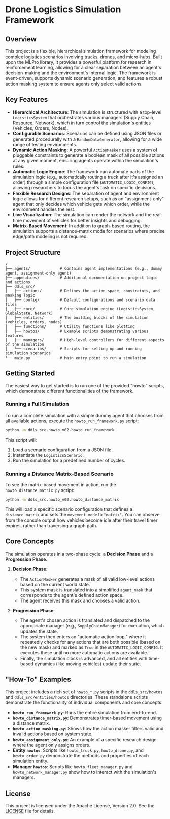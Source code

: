# Drone Logistics Simulation Framework

## Overview

This project is a flexible, hierarchical simulation framework for modeling complex logistics scenarios involving trucks, drones, and micro-hubs. Built upon the MLPro library, it provides a powerful platform for research in reinforcement learning, allowing for a clear separation between an agent's decision-making and the environment's internal logic. The framework is event-driven, supports dynamic scenario generation, and features a robust action masking system to ensure agents only select valid actions.

## Key Features

  * **Hierarchical Architecture**: The simulation is structured with a top-level `LogisticsSystem` that orchestrates various managers (Supply Chain, Resource, Network), which in turn control the simulation's entities (Vehicles, Orders, Nodes).
  * **Configurable Scenarios**: Scenarios can be defined using JSON files or generated procedurally with a `RandomDataGenerator`, allowing for a wide range of testing environments.
  * **Dynamic Action Masking**: A powerful `ActionMasker` uses a system of pluggable constraints to generate a boolean mask of all possible actions at any given moment, ensuring agents operate within the simulation's rules.
  * **Automatic Logic Engine**: The framework can automate parts of the simulation logic (e.g., automatically routing a truck after it's assigned an order) through a simple configuration file (`AUTOMATIC_LOGIC_CONFIG`), allowing researchers to focus the agent's task on specific decisions.
  * **Flexible Research Designs**: The separation of agent and environment logic allows for different research setups, such as an "assignment-only" agent that only decides which vehicle gets which order, while the environment handles the rest.
  * **Live Visualization**: The simulation can render the network and the real-time movement of vehicles for better insights and debugging.
  * **Matrix-Based Movement**: In addition to graph-based routing, the simulation supports a distance-matrix mode for scenarios where precise edge/path modeling is not required.

## Project Structure

```
/
├── agents/             # Contains agent implementations (e.g., dummy agent, assignment-only agent)
├── appendices/         # Additional documentation on project logic and actions
├── ddls_src/
│   ├── actions/        # Defines the action space, constraints, and masking logic
│   ├── config/         # Default configurations and scenario data files
│   ├── core/           # Core simulation engine (LogisticsSystem, GlobalState, Network)
│   ├── entities/       # The building blocks of the simulation (vehicles, orders, nodes)
│   ├── functions/      # Utility functions like plotting
│   ├── howtos/         # Example scripts demonstrating various features
│   ├── managers/       # High-level controllers for different aspects of the simulation
│   └── scenarios/      # Scripts for setting up and running simulation scenarios
└── main.py             # Main entry point to run a simulation
```

## Getting Started

The easiest way to get started is to run one of the provided "howto" scripts, which demonstrate different functionalities of the framework.

### Running a Full Simulation

To run a complete simulation with a simple dummy agent that chooses from all available actions, execute the `howto_run_framework.py` script:

```bash
python -m ddls_src.howto_v02.howto_run_framework
```

This script will:

1.  Load a scenario configuration from a JSON file.
2.  Instantiate the `LogisticsScenario`.
3.  Run the simulation for a predefined number of cycles.

### Running a Distance Matrix-Based Scenario

To see the matrix-based movement in action, run the `howto_distance_matrix.py` script:

```bash
python -m ddls_src.howto_v02.howto_distance_matrix
```

This will load a specific scenario configuration that defines a `distance_matrix` and sets the `movement_mode` to `"matrix"`. You can observe from the console output how vehicles become idle after their travel timer expires, rather than traversing a graph path.

## Core Concepts

The simulation operates in a two-phase cycle: a **Decision Phase** and a **Progression Phase**.

1.  **Decision Phase**:

      * The `ActionMasker` generates a mask of all valid low-level actions based on the current world state.
      * This system mask is translated into a simplified `agent_mask` that corresponds to the agent's defined action space.
      * The agent receives this mask and chooses a valid action.

2.  **Progression Phase**:

      * The agent's chosen action is translated and dispatched to the appropriate manager (e.g., `SupplyChainManager`) for execution, which updates the state.
      * The system then enters an "automatic action loop," where it repeatedly checks for any actions that are both possible (based on the new mask) and marked as `True` in the `AUTOMATIC_LOGIC_CONFIG`. It executes these until no more automatic actions are available.
      * Finally, the simulation clock is advanced, and all entities with time-based dynamics (like moving vehicles) update their state.

## "How-To" Examples

This project includes a rich set of `howto_*.py` scripts in the `ddls_src/howtos` and `ddls_src/entities/howtos` directories. These standalone scripts demonstrate the functionality of individual components and core concepts:

  * **`howto_run_framework.py`**: Runs the entire simulation from end-to-end.
  * **`howto_distance_matrix.py`**: Demonstrates timer-based movement using a distance matrix.
  * **`howto_action_masking.py`**: Shows how the action masker filters valid and invalid actions based on system state.
  * **`howto_assignment_only.py`**: An example of a specific research design where the agent only assigns orders.
  * **Entity `howtos`**: Scripts like `howto_truck.py`, `howto_drone.py`, and `howto_order.py` demonstrate the methods and properties of each simulation entity.
  * **Manager `howtos`**: Scripts like `howto_fleet_manager.py` and `howto_network_manager.py` show how to interact with the simulation's managers.

## License

This project is licensed under the Apache License, Version 2.0. See the [LICENSE](https://www.google.com/search?q=LICENSE) file for details.
